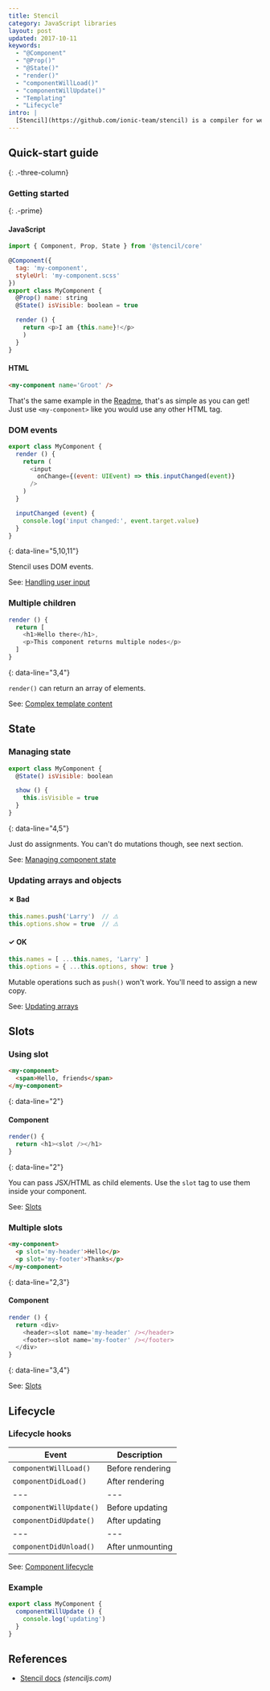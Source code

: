 ```yaml
---
title: Stencil
category: JavaScript libraries
layout: post
updated: 2017-10-11
keywords:
  - "@Component"
  - "@Prop()"
  - "@State()"
  - "render()"
  - "componentWillLoad()"
  - "componentWillUpdate()"
  - "Templating"
  - "Lifecycle"
intro: |
  [Stencil](https://github.com/ionic-team/stencil) is a compiler for web components made by the Ionic team. This guide targets Stencil v0.0.5.
---
```


## Quick-start guide
{: .-three-column}

### Getting started
{: .-prime}

#### JavaScript

```js
import { Component, Prop, State } from '@stencil/core'

@Component({
  tag: 'my-component',
  styleUrl: 'my-component.scss'
})
export class MyComponent {
  @Prop() name: string
  @State() isVisible: boolean = true

  render () {
    return <p>I am {this.name}!</p>
    )
  }
}
```

#### HTML

```html
<my-component name='Groot' />
```

That's the same example in the [Readme](https://github.com/ionic-team/stencil), that's as simple as you can get! Just use `<my-component>` like you would use any other HTML tag.

### DOM events

```js
export class MyComponent {
  render () {
    return (
      <input
        onChange={(event: UIEvent) => this.inputChanged(event)}
      />
    )
  }

  inputChanged (event) {
    console.log('input changed:', event.target.value)
  }
}
```
{: data-line="5,10,11"}

Stencil uses DOM events.

See: [Handling user input](https://stenciljs.com/docs/templating/#handling-user-input)

### Multiple children

```js
render () {
  return [
    <h1>Hello there</h1>,
    <p>This component returns multiple nodes</p>
  ]
}
```
{: data-line="3,4"}

`render()` can return an array of elements.

See: [Complex template content](https://stenciljs.com/docs/templating#complex-template-content)

## State

### Managing state

```js
export class MyComponent {
  @State() isVisible: boolean

  show () {
    this.isVisible = true
  }
}
```
{: data-line="4,5"}

Just do assignments. You can't do mutations though, see next section.

See: [Managing component state](https://stenciljs.com/docs/decorators#managing-component-state)

### Updating arrays and objects

#### ✗ Bad
```js
this.names.push('Larry')  // ⚠️
this.options.show = true  // ⚠️
```

#### ✓ OK

```js
this.names = [ ...this.names, 'Larry' ]
this.options = { ...this.options, show: true }
```

Mutable operations such as `push()` won't work. You'll need to assign a new copy.

See: [Updating arrays](https://stenciljs.com/docs/reactive-data/#updating-arrays)

## Slots

### Using slot

```html
<my-component>
  <span>Hello, friends</span>
</my-component>
```
{: data-line="2"}

#### Component

```js
render() {
  return <h1><slot /></h1>
}
```
{: data-line="2"}

You can pass JSX/HTML as child elements. Use the `slot` tag to use them inside your component.

See: [Slots](https://stenciljs.com/docs/templating#slots)

### Multiple slots

```html
<my-component>
  <p slot='my-header'>Hello</p>
  <p slot='my-footer'>Thanks</p>
</my-component>
```
{: data-line="2,3"}

#### Component

```js
render () {
  return <div>
    <header><slot name='my-header' /></header>
    <footer><slot name='my-footer' /></footer>
  </div>
}
```
{: data-line="3,4"}

See: [Slots](https://stenciljs.com/docs/templating#slots)

## Lifecycle

### Lifecycle hooks

| Event                   | Description      |
| ---                     | ---              |
| `componentWillLoad()`   | Before rendering |
| `componentDidLoad()`    | After rendering  |
| ---                     | ---              |
| `componentWillUpdate()` | Before updating  |
| `componentDidUpdate()`  | After updating   |
| ---                     | ---              |
| `componentDidUnload()`  | After unmounting |

See: [Component lifecycle](https://stenciljs.com/docs/component-lifecycle)

### Example

```js
export class MyComponent {
  componentWillUpdate () {
    console.log('updating')
  }
}
```

## References

- [Stencil docs](https://stenciljs.com/docs/) _(stenciljs.com)_
